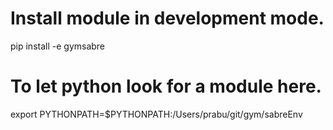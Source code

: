 
# Install module in development mode.
pip install -e gymsabre

# To let python look for a module here.
export PYTHONPATH=$PYTHONPATH:/Users/prabu/git/gym/sabreEnv

